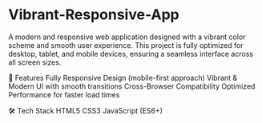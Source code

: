 # Vibrant-Responsive-App
A modern and responsive web application designed with a vibrant color scheme and smooth user experience. This project is fully optimized for desktop, tablet, and mobile devices, ensuring a seamless interface across all screen sizes.

🚀 Features
Fully Responsive Design (mobile-first approach)
Vibrant & Modern UI with smooth transitions
Cross-Browser Compatibility
Optimized Performance for faster load times

🛠️ Tech Stack
HTML5
CSS3
JavaScript (ES6+)

